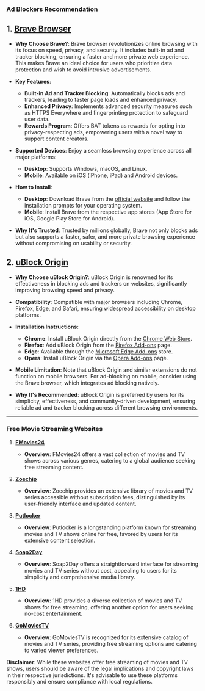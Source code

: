 ### Ad Blockers Recommendation

## 1. [Brave Browser](https://brave.com/)
   - **Why Choose Brave?**: Brave browser revolutionizes online browsing with its focus on speed, privacy, and security. It includes built-in ad and tracker blocking, ensuring a faster and more private web experience. This makes Brave an ideal choice for users who prioritize data protection and wish to avoid intrusive advertisements.

   - **Key Features**:
     - **Built-in Ad and Tracker Blocking**: Automatically blocks ads and trackers, leading to faster page loads and enhanced privacy.
     - **Enhanced Privacy**: Implements advanced security measures such as HTTPS Everywhere and fingerprinting protection to safeguard user data.
     - **Rewards Program**: Offers BAT tokens as rewards for opting into privacy-respecting ads, empowering users with a novel way to support content creators.

   - **Supported Devices**: Enjoy a seamless browsing experience across all major platforms:
     - **Desktop**: Supports Windows, macOS, and Linux.
     - **Mobile**: Available on iOS (iPhone, iPad) and Android devices.

   - **How to Install**: 
     - **Desktop**: Download Brave from the [official website](https://brave.com/) and follow the installation prompts for your operating system.
     - **Mobile**: Install Brave from the respective app stores (App Store for iOS, Google Play Store for Android).

   - **Why It's Trusted**: Trusted by millions globally, Brave not only blocks ads but also supports a faster, safer, and more private browsing experience without compromising on usability or security.

## 2. [uBlock Origin](https://ublockorigin.com/)
   - **Why Choose uBlock Origin?**: uBlock Origin is renowned for its effectiveness in blocking ads and trackers on websites, significantly improving browsing speed and privacy.

   - **Compatibility**: Compatible with major browsers including Chrome, Firefox, Edge, and Safari, ensuring widespread accessibility on desktop platforms.

   - **Installation Instructions**: 
     - **Chrome**: Install uBlock Origin directly from the [Chrome Web Store](https://chrome.google.com/webstore/detail/ublock-origin/cjpalhdlnbpafiamejdnhcphjbkeiagm).
     - **Firefox**: Add uBlock Origin from the [Firefox Add-ons](https://addons.mozilla.org/en-US/firefox/addon/ublock-origin/) page.
     - **Edge**: Available through the [Microsoft Edge Add-ons](https://microsoftedge.microsoft.com/addons/detail/ublock-origin/odfafepnkmbhccpbejgmiehpchacaeak) store.
     - **Opera**: Install uBlock Origin via the [Opera Add-ons](https://addons.opera.com/en/extensions/details/ublock/) page.

   - **Mobile Limitation**: Note that uBlock Origin and similar extensions do not function on mobile browsers. For ad-blocking on mobile, consider using the Brave browser, which integrates ad blocking natively.

   - **Why It's Recommended**: uBlock Origin is preferred by users for its simplicity, effectiveness, and community-driven development, ensuring reliable ad and tracker blocking across different browsing environments.

---

### Free Movie Streaming Websites

1. **[FMovies24](https://fmovies24.to/)**
   - **Overview**: FMovies24 offers a vast collection of movies and TV shows across various genres, catering to a global audience seeking free streaming content.

2. **[Zoechip](https://zoechip.cc/)**
   - **Overview**: Zoechip provides an extensive library of movies and TV series accessible without subscription fees, distinguished by its user-friendly interface and updated content.

3. **[Putlocker](https://putlocker.pe/)**
   - **Overview**: Putlocker is a longstanding platform known for streaming movies and TV shows online for free, favored by users for its extensive content selection.

4. **[Soap2Day](https://www.soap2day.tf/)**
   - **Overview**: Soap2Day offers a straightforward interface for streaming movies and TV series without cost, appealing to users for its simplicity and comprehensive media library.

5. **[1HD](https://1hd.to/)**
   - **Overview**: 1HD provides a diverse collection of movies and TV shows for free streaming, offering another option for users seeking no-cost entertainment.

6. **[GoMoviesTV](https://gomoviestv.to/)**
   - **Overview**: GoMoviesTV is recognized for its extensive catalog of movies and TV series, providing free streaming options and catering to varied viewer preferences.

**Disclaimer**: While these websites offer free streaming of movies and TV shows, users should be aware of the legal implications and copyright laws in their respective jurisdictions. It's advisable to use these platforms responsibly and ensure compliance with local regulations.
